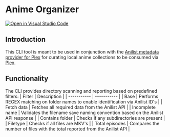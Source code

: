 # Anime Organizer

[![Open in Visual Studio Code](https://open.vscode.dev/badges/open-in-vscode.svg)](https://open.vscode.dev/sachaw/anime_organizer)

## Introduction

This CLI tool is meant to be used in conjunction with the [Anilist metadata provider for Plex](https://github.com/sachaw/anilist.bundle) for curating local anime collections to be consumed via [Plex](https://plex.tv).

## Functionality

The CLI provides directory scanning and reporting based on predefined filters:
| Filter | Description |
| ----------- | ----------- |
| Base | Performs REGEX matching on folder names to enable identification via Anilist ID's |
| Fetch data | Fetches all required data from the Anilist API |
| Incomplete name | Validates the filename save naming convention based on the Anilist API response |
| Contains folder | Checks if any subdirectories are present |
| Filetype | Checks if all files are MKV's |
| Total episodes | Compares the number of files with the total reported from the Anilist API |
